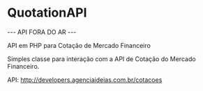 QuotationAPI
============

--- API FORA DO AR ---

API em PHP para Cotação de Mercado Financeiro

Simples classe para interação com a API de Cotação do Mercado Financeiro.

API: http://developers.agenciaideias.com.br/cotacoes
